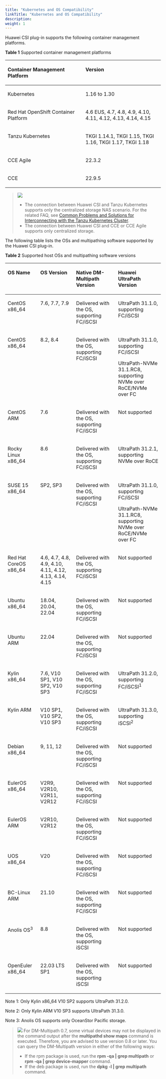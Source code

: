 ```yaml
---
title: "Kubernetes and OS Compatibility"
linkTitle: "Kubernetes and OS Compatibility"
description: 
weight: 1
---
```


Huawei CSI plug-in supports the following container management platforms.

**Table  1**  Supported container management platforms

<a name="table1074710451516"></a>
<table><thead align="left"><tr id="row474794517118"><th class="cellrowborder" valign="top" width="50%" id="mcps1.2.3.1.1"><p id="p107476451618"><a name="p107476451618"></a><a name="p107476451618"></a>Container Management Platform</p>
</th>
<th class="cellrowborder" valign="top" width="50%" id="mcps1.2.3.1.2"><p id="p1574820451312"><a name="p1574820451312"></a><a name="p1574820451312"></a>Version</p>
</th>
</tr>
</thead>
<tbody><tr id="row774818457119"><td class="cellrowborder" valign="top" width="50%" headers="mcps1.2.3.1.1 "><p id="p774815451619"><a name="p774815451619"></a><a name="p774815451619"></a>Kubernetes</p>
</td>
<td class="cellrowborder" valign="top" width="50%" headers="mcps1.2.3.1.2 "><p id="p1074815457112"><a name="p1074815457112"></a><a name="p1074815457112"></a>1.16 to 1.30</p>
</td>
</tr>
<tr id="row1374812458110"><td class="cellrowborder" valign="top" width="50%" headers="mcps1.2.3.1.1 "><p id="p15748194519116"><a name="p15748194519116"></a><a name="p15748194519116"></a>Red Hat OpenShift Container Platform</p>
</td>
<td class="cellrowborder" valign="top" width="50%" headers="mcps1.2.3.1.2 "><p id="p1774819451114"><a name="p1774819451114"></a><a name="p1774819451114"></a>4.6 EUS, 4.7, 4.8, 4.9, 4.10, 4.11, 4.12, 4.13, 4.14, 4.15</p>
</td>
</tr>
<tr id="row1526064545317"><td class="cellrowborder" valign="top" width="50%" headers="mcps1.2.3.1.1 "><p id="p1426094595313"><a name="p1426094595313"></a><a name="p1426094595313"></a>Tanzu Kubernetes</p>
</td>
<td class="cellrowborder" valign="top" width="50%" headers="mcps1.2.3.1.2 "><p id="p626054555310"><a name="p626054555310"></a><a name="p626054555310"></a>TKGI 1.14.1, TKGI 1.15, TKGI 1.16, TKGI 1.17, TKGI 1.18</p>
</td>
</tr>
<tr id="row117973419355"><td class="cellrowborder" valign="top" width="50%" headers="mcps1.2.3.1.1 "><p id="p1118023483511"><a name="p1118023483511"></a><a name="p1118023483511"></a>CCE Agile</p>
</td>
<td class="cellrowborder" valign="top" width="50%" headers="mcps1.2.3.1.2 "><p id="p418018342356"><a name="p418018342356"></a><a name="p418018342356"></a>22.3.2</p>
</td>
</tr>
<tr id="row2097213814106"><td class="cellrowborder" valign="top" width="50%" headers="mcps1.2.3.1.1 "><p id="p6972113831015"><a name="p6972113831015"></a><a name="p6972113831015"></a>CCE</p>
</td>
<td class="cellrowborder" valign="top" width="50%" headers="mcps1.2.3.1.2 "><p id="p79726387102"><a name="p79726387102"></a><a name="p79726387102"></a>22.9.5</p>
</td>
</tr>
</tbody>
</table>

>![](/css-docs/public_sys-resources/en/icon-notice.gif) 
>-   The connection between Huawei CSI and Tanzu Kubernetes supports only the centralized storage NAS scenario. For the related FAQ, see  [Common Problems and Solutions for Interconnecting with the Tanzu Kubernetes Cluster](/docs/troubleshooting/common-problems-and-solutions-for-interconnecting-with-the-tanzu-kubernetes-cluster).
>-   The connection between Huawei CSI and CCE or CCE Agile supports only centralized storage.

The following table lists the OSs and multipathing software supported by the Huawei CSI plug-in.

**Table  2**  Supported host OSs and multipathing software versions

<a name="table133422378818"></a>
<table><thead align="left"><tr id="row83438371381"><th class="cellrowborder" valign="top" width="21%" id="mcps1.2.5.1.1"><p id="p334317371186"><a name="p334317371186"></a><a name="p334317371186"></a>OS Name</p>
</th>
<th class="cellrowborder" valign="top" width="23%" id="mcps1.2.5.1.2"><p id="p1534317371812"><a name="p1534317371812"></a><a name="p1534317371812"></a>OS Version</p>
</th>
<th class="cellrowborder" valign="top" width="27%" id="mcps1.2.5.1.3"><p id="p20513132412163"><a name="p20513132412163"></a><a name="p20513132412163"></a>Native DM-Multipath Version</p>
</th>
<th class="cellrowborder" valign="top" width="28.999999999999996%" id="mcps1.2.5.1.4"><p id="p5519020131610"><a name="p5519020131610"></a><a name="p5519020131610"></a>Huawei UltraPath Version</p>
</th>
</tr>
</thead>
<tbody><tr id="row10343137688"><td class="cellrowborder" valign="top" width="21%" headers="mcps1.2.5.1.1 "><p id="p174422515917"><a name="p174422515917"></a><a name="p174422515917"></a>CentOS x86_64</p>
</td>
<td class="cellrowborder" valign="top" width="23%" headers="mcps1.2.5.1.2 "><p id="p714515424912"><a name="p714515424912"></a><a name="p714515424912"></a>7.6, 7.7, 7.9</p>
</td>
<td class="cellrowborder" valign="top" width="27%" headers="mcps1.2.5.1.3 "><p id="p9513142418162"><a name="p9513142418162"></a><a name="p9513142418162"></a>Delivered with the OS, supporting FC/iSCSI</p>
</td>
<td class="cellrowborder" valign="top" width="28.999999999999996%" headers="mcps1.2.5.1.4 "><p id="p951912207160"><a name="p951912207160"></a><a name="p951912207160"></a>UltraPath 31.1.0, supporting FC/iSCSI</p>
</td>
</tr>
<tr id="row126961850188"><td class="cellrowborder" valign="top" width="21%" headers="mcps1.2.5.1.1 "><p id="p66968571811"><a name="p66968571811"></a><a name="p66968571811"></a>CentOS x86_64</p>
</td>
<td class="cellrowborder" valign="top" width="23%" headers="mcps1.2.5.1.2 "><p id="p146964518186"><a name="p146964518186"></a><a name="p146964518186"></a>8.2, 8.4</p>
</td>
<td class="cellrowborder" valign="top" width="27%" headers="mcps1.2.5.1.3 "><p id="p7696154184"><a name="p7696154184"></a><a name="p7696154184"></a>Delivered with the OS, supporting FC/iSCSI</p>
</td>
<td class="cellrowborder" valign="top" width="28.999999999999996%" headers="mcps1.2.5.1.4 "><p id="p3696175101811"><a name="p3696175101811"></a><a name="p3696175101811"></a>UltraPath 31.1.0, supporting FC/iSCSI</p>
<p id="p13433122917188"><a name="p13433122917188"></a><a name="p13433122917188"></a>UltraPath-NVMe 31.1.RC8, supporting NVMe over RoCE/NVMe over FC</p>
</td>
</tr>
<tr id="row462220559496"><td class="cellrowborder" valign="top" width="21%" headers="mcps1.2.5.1.1 "><p id="p8622205534918"><a name="p8622205534918"></a><a name="p8622205534918"></a>CentOS ARM</p>
</td>
<td class="cellrowborder" valign="top" width="23%" headers="mcps1.2.5.1.2 "><p id="p162295519499"><a name="p162295519499"></a><a name="p162295519499"></a>7.6</p>
</td>
<td class="cellrowborder" valign="top" width="27%" headers="mcps1.2.5.1.3 "><p id="p1571627205016"><a name="p1571627205016"></a><a name="p1571627205016"></a>Delivered with the OS, supporting FC/iSCSI</p>
</td>
<td class="cellrowborder" valign="top" width="28.999999999999996%" headers="mcps1.2.5.1.4 "><p id="p92831342165018"><a name="p92831342165018"></a><a name="p92831342165018"></a>Not supported</p>
</td>
</tr>
<tr id="row338018570509"><td class="cellrowborder" valign="top" width="21%" headers="mcps1.2.5.1.1 "><p id="p65591473511"><a name="p65591473511"></a><a name="p65591473511"></a>Rocky Linux x86_64</p>
</td>
<td class="cellrowborder" valign="top" width="23%" headers="mcps1.2.5.1.2 "><p id="p175591079513"><a name="p175591079513"></a><a name="p175591079513"></a>8.6</p>
</td>
<td class="cellrowborder" valign="top" width="27%" headers="mcps1.2.5.1.3 "><p id="p1355913785117"><a name="p1355913785117"></a><a name="p1355913785117"></a>Delivered with the OS, supporting FC/iSCSI</p>
</td>
<td class="cellrowborder" valign="top" width="28.999999999999996%" headers="mcps1.2.5.1.4 "><p id="p05591714513"><a name="p05591714513"></a><a name="p05591714513"></a>UltraPath 31.2.1, supporting NVMe over RoCE</p>
</td>
</tr>
<tr id="row33431037682"><td class="cellrowborder" valign="top" width="21%" headers="mcps1.2.5.1.1 "><p id="p184420254915"><a name="p184420254915"></a><a name="p184420254915"></a>SUSE 15 x86_64</p>
</td>
<td class="cellrowborder" valign="top" width="23%" headers="mcps1.2.5.1.2 "><p id="p2014514429912"><a name="p2014514429912"></a><a name="p2014514429912"></a>SP2, SP3</p>
</td>
<td class="cellrowborder" valign="top" width="27%" headers="mcps1.2.5.1.3 "><p id="p351302411165"><a name="p351302411165"></a><a name="p351302411165"></a>Delivered with the OS, supporting FC/iSCSI</p>
</td>
<td class="cellrowborder" valign="top" width="28.999999999999996%" headers="mcps1.2.5.1.4 "><p id="p43207517196"><a name="p43207517196"></a><a name="p43207517196"></a>UltraPath 31.1.0, supporting FC/iSCSI</p>
<p id="p1232018541915"><a name="p1232018541915"></a><a name="p1232018541915"></a>UltraPath-NVMe 31.1.RC8, supporting NVMe over RoCE/NVMe over FC</p>
</td>
</tr>
<tr id="row10343113716818"><td class="cellrowborder" valign="top" width="21%" headers="mcps1.2.5.1.1 "><p id="p7442251798"><a name="p7442251798"></a><a name="p7442251798"></a>Red Hat CoreOS x86_64</p>
</td>
<td class="cellrowborder" valign="top" width="23%" headers="mcps1.2.5.1.2 "><p id="p1214517426916"><a name="p1214517426916"></a><a name="p1214517426916"></a>4.6, 4.7, 4.8, 4.9, 4.10, 4.11, 4.12, 4.13, 4.14, 4.15</p>
</td>
<td class="cellrowborder" valign="top" width="27%" headers="mcps1.2.5.1.3 "><p id="p115134245168"><a name="p115134245168"></a><a name="p115134245168"></a>Delivered with the OS, supporting FC/iSCSI</p>
</td>
<td class="cellrowborder" valign="top" width="28.999999999999996%" headers="mcps1.2.5.1.4 "><p id="p19519220141616"><a name="p19519220141616"></a><a name="p19519220141616"></a>Not supported</p>
</td>
</tr>
<tr id="row234312371784"><td class="cellrowborder" valign="top" width="21%" headers="mcps1.2.5.1.1 "><p id="p24411253910"><a name="p24411253910"></a><a name="p24411253910"></a>Ubuntu x86_64</p>
</td>
<td class="cellrowborder" valign="top" width="23%" headers="mcps1.2.5.1.2 "><p id="p141451428911"><a name="p141451428911"></a><a name="p141451428911"></a>18.04, 20.04, 22.04</p>
</td>
<td class="cellrowborder" valign="top" width="27%" headers="mcps1.2.5.1.3 "><p id="p751392431616"><a name="p751392431616"></a><a name="p751392431616"></a>Delivered with the OS, supporting FC/iSCSI</p>
</td>
<td class="cellrowborder" valign="top" width="28.999999999999996%" headers="mcps1.2.5.1.4 "><p id="p351992071616"><a name="p351992071616"></a><a name="p351992071616"></a>Not supported</p>
</td>
</tr>
<tr id="row1279582641416"><td class="cellrowborder" valign="top" width="21%" headers="mcps1.2.5.1.1 "><p id="p7795172661419"><a name="p7795172661419"></a><a name="p7795172661419"></a>Ubuntu ARM</p>
</td>
<td class="cellrowborder" valign="top" width="23%" headers="mcps1.2.5.1.2 "><p id="p14796182613148"><a name="p14796182613148"></a><a name="p14796182613148"></a>22.04</p>
</td>
<td class="cellrowborder" valign="top" width="27%" headers="mcps1.2.5.1.3 "><p id="p173292051151419"><a name="p173292051151419"></a><a name="p173292051151419"></a>Delivered with the OS, supporting FC/iSCSI</p>
</td>
<td class="cellrowborder" valign="top" width="28.999999999999996%" headers="mcps1.2.5.1.4 "><p id="p83292514146"><a name="p83292514146"></a><a name="p83292514146"></a>Not supported</p>
</td>
</tr>
<tr id="row10343173719816"><td class="cellrowborder" valign="top" width="21%" headers="mcps1.2.5.1.1 "><p id="p11441251399"><a name="p11441251399"></a><a name="p11441251399"></a>Kylin x86_64</p>
</td>
<td class="cellrowborder" valign="top" width="23%" headers="mcps1.2.5.1.2 "><p id="p114517420917"><a name="p114517420917"></a><a name="p114517420917"></a>7.6, V10 SP1, V10 SP2, V10 SP3</p>
</td>
<td class="cellrowborder" valign="top" width="27%" headers="mcps1.2.5.1.3 "><p id="p851302401613"><a name="p851302401613"></a><a name="p851302401613"></a>Delivered with the OS, supporting FC/iSCSI</p>
</td>
<td class="cellrowborder" valign="top" width="28.999999999999996%" headers="mcps1.2.5.1.4 "><p id="p6519820151615"><a name="p6519820151615"></a><a name="p6519820151615"></a>UltraPath 31.2.0, supporting FC/iSCSI<sup id="sup1712945141917"><a name="sup1712945141917"></a><a name="sup1712945141917"></a>1</sup></p>
</td>
</tr>
<tr id="row514418498117"><td class="cellrowborder" valign="top" width="21%" headers="mcps1.2.5.1.1 "><p id="p0144174981113"><a name="p0144174981113"></a><a name="p0144174981113"></a>Kylin ARM</p>
</td>
<td class="cellrowborder" valign="top" width="23%" headers="mcps1.2.5.1.2 "><p id="p121441149121117"><a name="p121441149121117"></a><a name="p121441149121117"></a>V10 SP1, V10 SP2, V10 SP3</p>
</td>
<td class="cellrowborder" valign="top" width="27%" headers="mcps1.2.5.1.3 "><p id="p1351318249164"><a name="p1351318249164"></a><a name="p1351318249164"></a>Delivered with the OS, supporting FC/iSCSI</p>
</td>
<td class="cellrowborder" valign="top" width="28.999999999999996%" headers="mcps1.2.5.1.4 "><p id="p35196203166"><a name="p35196203166"></a><a name="p35196203166"></a>UltraPath 31.3.0, supporting iSCSI<sup id="sup185591937155114"><a name="sup185591937155114"></a><a name="sup185591937155114"></a>2</sup></p>
</td>
</tr>
<tr id="row110899123112"><td class="cellrowborder" valign="top" width="21%" headers="mcps1.2.5.1.1 "><p id="p16108109203112"><a name="p16108109203112"></a><a name="p16108109203112"></a>Debian x86_64</p>
</td>
<td class="cellrowborder" valign="top" width="23%" headers="mcps1.2.5.1.2 "><p id="p1310859163119"><a name="p1310859163119"></a><a name="p1310859163119"></a>9, 11, 12</p>
</td>
<td class="cellrowborder" valign="top" width="27%" headers="mcps1.2.5.1.3 "><p id="p91081299314"><a name="p91081299314"></a><a name="p91081299314"></a>Delivered with the OS, supporting FC/iSCSI</p>
</td>
<td class="cellrowborder" valign="top" width="28.999999999999996%" headers="mcps1.2.5.1.4 "><p id="p410816943110"><a name="p410816943110"></a><a name="p410816943110"></a>Not supported</p>
</td>
</tr>
<tr id="row257753715216"><td class="cellrowborder" valign="top" width="21%" headers="mcps1.2.5.1.1 "><p id="p15577537165212"><a name="p15577537165212"></a><a name="p15577537165212"></a>EulerOS x86_64</p>
</td>
<td class="cellrowborder" valign="top" width="23%" headers="mcps1.2.5.1.2 "><p id="p15771637195210"><a name="p15771637195210"></a><a name="p15771637195210"></a>V2R9, V2R10, V2R11, V2R12</p>
</td>
<td class="cellrowborder" valign="top" width="27%" headers="mcps1.2.5.1.3 "><p id="p14470145615315"><a name="p14470145615315"></a><a name="p14470145615315"></a>Delivered with the OS, supporting FC/iSCSI</p>
</td>
<td class="cellrowborder" valign="top" width="28.999999999999996%" headers="mcps1.2.5.1.4 "><p id="p14701656125313"><a name="p14701656125313"></a><a name="p14701656125313"></a>Not supported</p>
</td>
</tr>
<tr id="row292017416534"><td class="cellrowborder" valign="top" width="21%" headers="mcps1.2.5.1.1 "><p id="p7920841155312"><a name="p7920841155312"></a><a name="p7920841155312"></a>EulerOS ARM</p>
</td>
<td class="cellrowborder" valign="top" width="23%" headers="mcps1.2.5.1.2 "><p id="p1792014110534"><a name="p1792014110534"></a><a name="p1792014110534"></a>V2R10, V2R12</p>
</td>
<td class="cellrowborder" valign="top" width="27%" headers="mcps1.2.5.1.3 "><p id="p10150157115312"><a name="p10150157115312"></a><a name="p10150157115312"></a>Delivered with the OS, supporting FC/iSCSI</p>
</td>
<td class="cellrowborder" valign="top" width="28.999999999999996%" headers="mcps1.2.5.1.4 "><p id="p415055725312"><a name="p415055725312"></a><a name="p415055725312"></a>Not supported</p>
</td>
</tr>
<tr id="row10474145114011"><td class="cellrowborder" valign="top" width="21%" headers="mcps1.2.5.1.1 "><p id="p174741753402"><a name="p174741753402"></a><a name="p174741753402"></a>UOS x86_64</p>
</td>
<td class="cellrowborder" valign="top" width="23%" headers="mcps1.2.5.1.2 "><p id="p134758574010"><a name="p134758574010"></a><a name="p134758574010"></a>V20</p>
</td>
<td class="cellrowborder" valign="top" width="27%" headers="mcps1.2.5.1.3 "><p id="p34753524019"><a name="p34753524019"></a><a name="p34753524019"></a>Delivered with the OS, supporting FC/iSCSI</p>
</td>
<td class="cellrowborder" valign="top" width="28.999999999999996%" headers="mcps1.2.5.1.4 "><p id="p947516574016"><a name="p947516574016"></a><a name="p947516574016"></a>Not supported</p>
</td>
</tr>
<tr id="row867984183816"><td class="cellrowborder" valign="top" width="21%" headers="mcps1.2.5.1.1 "><p id="p1967912417382"><a name="p1967912417382"></a><a name="p1967912417382"></a>BC-Linux ARM</p>
</td>
<td class="cellrowborder" valign="top" width="23%" headers="mcps1.2.5.1.2 "><p id="p1967915493815"><a name="p1967915493815"></a><a name="p1967915493815"></a>21.10</p>
</td>
<td class="cellrowborder" valign="top" width="27%" headers="mcps1.2.5.1.3 "><p id="p1467974163820"><a name="p1467974163820"></a><a name="p1467974163820"></a>Delivered with the OS, supporting FC/iSCSI</p>
</td>
<td class="cellrowborder" valign="top" width="28.999999999999996%" headers="mcps1.2.5.1.4 "><p id="p26792411387"><a name="p26792411387"></a><a name="p26792411387"></a>Not supported</p>
</td>
</tr>
<tr id="row4144193719134"><td class="cellrowborder" valign="top" width="21%" headers="mcps1.2.5.1.1 "><p id="p914473714135"><a name="p914473714135"></a><a name="p914473714135"></a>Anolis OS<sup id="sup19737153002119"><a name="sup19737153002119"></a><a name="sup19737153002119"></a>3</sup></p>
</td>
<td class="cellrowborder" valign="top" width="23%" headers="mcps1.2.5.1.2 "><p id="p1214473771310"><a name="p1214473771310"></a><a name="p1214473771310"></a>8.8</p>
</td>
<td class="cellrowborder" valign="top" width="27%" headers="mcps1.2.5.1.3 "><p id="p14144837121313"><a name="p14144837121313"></a><a name="p14144837121313"></a>Delivered with the OS, supporting iSCSI</p>
</td>
<td class="cellrowborder" valign="top" width="28.999999999999996%" headers="mcps1.2.5.1.4 "><p id="p16145113761319"><a name="p16145113761319"></a><a name="p16145113761319"></a>Not supported</p>
</td>
</tr>
<tr id="row1941116615225"><td class="cellrowborder" valign="top" width="21%" headers="mcps1.2.5.1.1 "><p id="p17411196152216"><a name="p17411196152216"></a><a name="p17411196152216"></a>OpenEuler x86_64</p>
</td>
<td class="cellrowborder" valign="top" width="23%" headers="mcps1.2.5.1.2 "><p id="p241115619228"><a name="p241115619228"></a><a name="p241115619228"></a>22.03 LTS SP1</p>
</td>
<td class="cellrowborder" valign="top" width="27%" headers="mcps1.2.5.1.3 "><p id="p1541176132218"><a name="p1541176132218"></a><a name="p1541176132218"></a>Delivered with the OS, supporting iSCSI</p>
</td>
<td class="cellrowborder" valign="top" width="28.999999999999996%" headers="mcps1.2.5.1.4 "><p id="p9412146192210"><a name="p9412146192210"></a><a name="p9412146192210"></a>Not supported</p>
</td>
</tr>
</tbody>
</table>

Note 1: Only Kylin x86\_64 V10 SP2 supports UltraPath 31.2.0.

Note 2: Only Kylin ARM V10 SP3 supports UltraPath 31.3.0.

Note 3: Anolis OS supports only OceanStor Pacific storage.

>![](/css-docs/public_sys-resources/en/icon-note.gif)
>For DM-Multipath 0.7, some virtual devices may not be displayed in the command output after the  **multipathd show maps**  command is executed. Therefore, you are advised to use version 0.8 or later.
>You can query the DM-Multipath version in either of the following ways:
>-   If the rpm package is used, run the  **rpm -qa | grep multipath**  or  **rpm -qa | grep device-mapper**  command.
>-   If the deb package is used, run the  **dpkg -l | grep multipath**  command.

